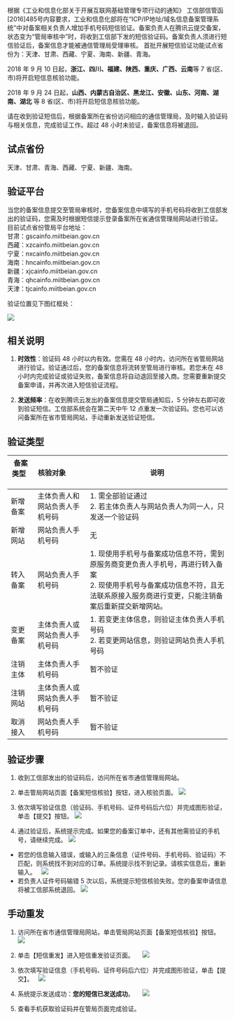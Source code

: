 根据《工业和信息化部关于开展互联网基础管理专项行动的通知》 工信部信管函[2016]485号内容要求，工业和信息化部将在“ICP/IP地址/域名信息备案管理系统”中对备案相关负责人增加手机号码短信验证。备案负责人在腾讯云提交备案，状态变为“管局审核中”时，将收到工信部下发的短信验证码。备案负责人须进行短信验证后，备案信息才能被通信管理局受理审核。
首批开展短信验证功能试点省份为：天津、甘肃、西藏、宁夏、海南、新疆、青海。

2018 年 9 月 10 日起，**浙江、四川、福建、陕西、重庆、广西、云南**等 7 省(区、市)将开启短信息核验功能。 

2018 年 9 月 24 日起，**山西、内蒙古自治区、黑龙江、安徽、山东、河南、湖南、湖北** 等 8 省(区、市)将开启短信息核验功能。

请在收到验证短信后，根据备案所在省份访问相应的通信管理局，及时输入验证码与相关信息，完成验证工作。超过 48 小时未验证，备案信息将被退回。

## 试点省份  
天津、甘肃、青海、西藏、宁夏、新疆、海南。 
## 验证平台
当您的备案信息提交至管局审核时，您备案信息中填写的手机号码将收到工信部发出的验证码，您需及时根据短信提示登录备案所在省通信管理局网站进行验证。  
目前试点省份管局平台地址：  
甘肃：gscainfo.miitbeian.gov.cn  
西藏：xzcainfo.miitbeian.gov.cn  
宁夏：nxcainfo.miitbeian.gov.cn  
海南：hncainfo.miitbeian.gov.cn  
新疆：xjcainfo.miitbeian.gov.cn  
青海：qhcainfo.miitbeian.gov.cn  
天津：tjcainfo.miitbeian.gov.cn  

验证位置见下图红框处： 

![](https://mc.qcloudimg.com/static/img/9a7e172b7ed594de9ae72319587b1233/3.png)  

## 相关说明

1. **时效性**：验证码 48 小时以内有效。您需在 48 小时内，访问所在省管局网站进行验证。验证通过后，您的备案信息将流转至管局进行审核。若您未在 48 小时内完成验证或验证失败，备案信息将自动退回至接入商。您需要重新提交备案申请，并再次进入短信验证流程。 

2. **发送频率**：在收到腾讯云发出的备案信息提交管局通知后，5 分钟左右即可收到验证短信。工信部系统会在第二天中午 12 点重发一次验证码。您也可以访问备案所在省市管局网站，手动重新发送验证短信。

## 验证类型

| **备案类型**       | **核验对象**          | **说明** |
| ------------- |-------------| -----|
| 新增备案  | 主体负责人和网站负责人手机号码 |1. 需全部验证通过 <br/> 2. 若主体负责人与网站负责人为同一人，只发送一个验证码|
| 新增网站  | 网站负责人手机号码 | 无|
| 转入备案     | 网站负责人手机号码     |  1. 现使用手机号与备案成功信息不符，需到原服务商变更负责人手机号，再进行转入备案 <br/> 2. 现使用手机号与备案成功信息不符，且无法联系原接入服务商进行变更，只能注销备案后重新提交新增网站。   |
| 变更备案 | 主体负责人或网站负责人手机号码     |1. 若变更主体信息，则验证主体负责人手机号码 <br/>2. 若变更网站信息，则验证网站负责人手机号码|
| 注销主体 | 主体负责人手机号码      | 暂不验证 |
| 注销网站 |主体负责人或网站负责人手机号码    | 暂不验证 |
| 取消接入 | 网站负责人手机号码 | 暂不验证 |

## 验证步骤
1. 收到工信部发出的验证码后，访问所在省市通信管理局网站。 
2. 单击管局网站页面【备案短信核验】按钮，进入核验页面。
![](https://mc.qcloudimg.com/static/img/06fd5c02dbafbc938c04e5f1c2e71497/4.png) 

3. 依次填写验证信息（验证码、手机号码、证件号码后六位）并完成图形验证，单击【提交】按钮。
![](https://mc.qcloudimg.com/static/img/30aae8611b53420c4d370e65a083d598/5.png)

4. 通过验证后，系统提示完成。如果您的备案订单中，还有其他需验证的手机号，请继续完成。
![](https://mc.qcloudimg.com/static/img/d89fc92b2e5615f2b802f29a9cda201d/1.png) 
 - 若您的信息输入错误，或输入的三条信息（证件号码、手机号码、验证码）不匹配，则系统找不到对应的订单。系统提示找不到记录。请核实信息后，重新输入。  
![](https://mc.qcloudimg.com/static/img/6884e656c6cb1f5a6a4f921cc3d78102/6.png)
 - 若负责人证件号码输错 5 次以后，系统提示短信核验失败。您的备案申请信息将被工信部系统退回。 
![](https://mc.qcloudimg.com/static/img/fd15cba45eb81f2b0aba646c1177d042/2.jpg)  

## 手动重发
1. 访问所在省市通信管理局网站，单击管局网站页面【备案短信核验】按钮。 
![](https://mc.qcloudimg.com/static/img/06fd5c02dbafbc938c04e5f1c2e71497/7.png)  

2. 单击【短信重发】进入短信重发验证页面。    
![](https://mc.qcloudimg.com/static/img/9349a2549e7afe3628db566f288b37f2/8.png)  

3. 依次填写验证信息（手机号码、证件号码后六位）并完成图形验证，单击【提交】。  
![](https://mc.qcloudimg.com/static/img/f52a611c025a1df886484e7bb3b1123d/9.png)    

4. 系统提示发送成功：**您的短信已发送成功**。    
![](https://mc.qcloudimg.com/static/img/a54fa401fce5bab0f00b5e34fbfac973/10.png)  

5. 查看手机获取验证码并在管局页面完成验证。  


